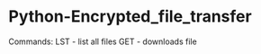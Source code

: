 # Python-Encrypted_file_transfer
Commands:
  LST - list all files
  GET <filename> - downloads file
